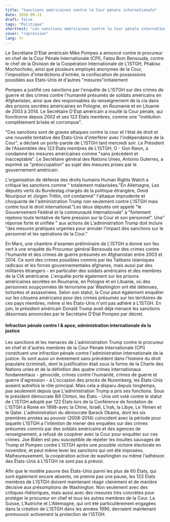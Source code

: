 ```yaml
---
title: "Sanctions américaines contre la Cour pénale internationale"
date: 2020-09-11
draft: false
tags: "Politique"
shorttext: "Les sanctions américaines contre la Cour pénale internationale sont sans précédent dans l'histoire du droit international."
cover: "repression"
lang: fr
---
```


Le Secrétaire D'Etat américain Mike Pompeo a annoncé contre le procureur en chef de la Cour Pénale Internationale (CPI), Fatou Bom Bensouda, contre le chef de la Division de la Coopération Internationale de L'ISTGH, Phakiso Mochochoko, ainsi que plusieurs employés anonymes de la Cour, l'imposition d'interdictions d'entrée, la confiscation de possessions possibles aux Etats-Unis et d'autres "mesures"initialement

Pompeo a justifié ces sanctions par l'enquête de L'ISTGH sur des crimes de guerre et des crimes contre l'humanité présumés de soldats américains en Afghanistan, ainsi que des responsables du renseignement de la cia dans des prisons secrètes américaines en Pologne, en Roumanie et en Lituanie de 2003 à 2014. Le Secrétaire D'État américain a insulté la Cour pénale, qui fonctionne depuis 2002 et ses 123 États membres, comme une "institution complètement brisée et corrompue".

"Ces sanctions sont de graves attaques contre la cour et l'état de droit et une nouvelle tentative des États-Unis d'interférer avec l'indépendance de la Cour", a déclaré un porte-parole de L'ISTGH tard mercredi soir. Le Président de l'Assemblée des 123 États membres de L'ISTGH, O - Gon Kwon, a condamné les mesures américaines comme "sans précédent et inacceptable". Le Secrétaire général des Nations Unies, Antonio Guterres, a exprimé sa "préoccupation" au sujet des mesures prises par le gouvernement américain.

L'organisation de défense des droits humains Human Rights Watch a critiqué les sanctions comme " totalement malavisées."En Allemagne, Les députés verts du Bundestag chargés de la politique étrangère, Omid Nouripour et Jürgen Trittin, ont condamné" l'attaque imprudente et choquante de l'administration Trump non seulement contre L'ISTGH mais contre tout le droit international."Les deux députés ont appelé "le Gouvernement Fédéral et la communauté internationale" à "fortement rejetons toute tentative de faire pression sur la Cour et son personnel". Une" réponse forte et unifiée " aux actions de L'administration Trump doit inclure "des mesures pratiques urgentes pour annuler l'impact des sanctions sur le personnel et les opérations de la Cour."

En Mars, une chambre d'examen préliminaire de L'ISTGH a donné son feu vert à une enquête du Procureur général Bensouda sur des crimes contre l'humanité et des crimes de guerre présumés en Afghanistan entre 2003 et 2014. Ce sont des crimes possibles commis par les Talibans islamiques radicaux et les forces gouvernementales afghanes, mais aussi par des militaires étrangers - en particulier des soldats américains et des membres de la CIA américaine. L'enquête porte également sur les prisons américaines secrètes en Roumanie, en Pologne et en Lituanie, où des personnes soupçonnées de terrorisme par Washington ont été détenues, torturées et assassinées. Selon son statut, la Cour peut également enquêter sur les citoyens américains pour des crimes présumés sur les territoires de ces pays membres, même si les États-Unis n'ont pas adhéré à L'ISTGH. En juin, le président américain Donald Trump avait déjà menacé les sanctions désormais annoncées par le Secrétaire D'Etat Pompeo par décret.

#### Infraction pénale contre l & apos; administration internationale de la justice

Les sanctions et les menaces de L'administration Trump contre le procureur en chef et d'autres membres de la Cour Pénale Internationale (CPI) constituent une infraction pénale contre l'administration internationale de la justice. Ils sont aussi un événement sans précédent dans l'histoire du droit populaire (criminel), dont la justification était sous la forme de la Charte des Nations unies et de la définition des quatre crimes internationaux fondamentaux - génocide, crimes contre l'humanité, crimes de guerre et guerre d'agression - à L'occasion des procès de Nuremberg, les États-Unis avaient autrefois le rôle principal. Mais cela a disparu depuis longtemps, pas seulement depuis que L'administration Trump a pris ses fonctions. Sous le président démocrate Bill Clinton, les États - Unis ont voté contre le statut de L'ISTGH adopté par 122 États lors de la Conférence de fondation de L'ISTGH à Rome en 1998-avec la Chine, Israël, L'Irak, la Libye, Le Yémen et le Qatar. L'administration du démocrate Barack Obama, dont les six premières années au pouvoir (2008-2014) coïncident avec la période pour laquelle L'ISTGH a l'intention de mener des enquêtes sur des crimes présumés commis par des soldats américains et des agences de renseignement, a refusé de coopérer avec la Cour pour enquêter sur ces crimes. Joe Biden est peu susceptible de répéter les insultes sauvages de Trump et Pompeo contre L'ISTGH après une possible victoire électorale en novembre, et peut même lever les sanctions qui ont été imposées. Malheureusement, la coopération active de washington ou même l'adhésion des États-Unis à L'ISTGH ne sont pas à prévoir.

Afin que le modèle pauvre des États-Unis parmi les plus de 60 États, qui sont également encore absents, ne prenne pas une pause, les 123 États membres de L'ISTGH doivent maintenant réagir clairement et de manière décisive aux présomptions de Washington. Non seulement avec des critiques rhétoriques, mais aussi avec des mesures très concrètes pour protéger le procureur en chef et tous les autres membres de la Cour. La Suisse, L'Autriche et L'Allemagne, qui ont été particulièrement engagées dans la création de L'ISTGH dans les années 1990, devraient maintenant promouvoir activement la protection de l'ISTGH.
